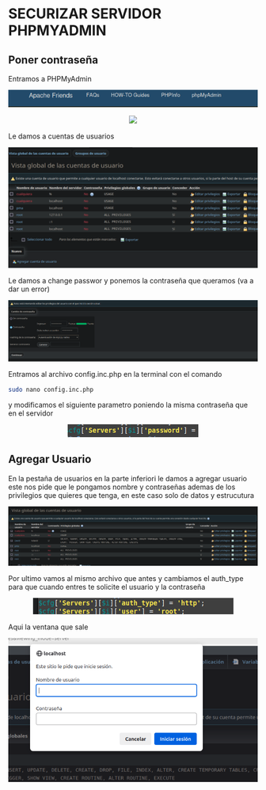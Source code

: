 # SECURIZAR SERVIDOR PHPMYADMIN


## Poner contraseña
Entramos a PHPMyAdmin
<p align="center"><img src="/XAAMP/securizar/img/2024-09-18_15-12.png"></p>
<p align="center"><img src="/img/captura10.png"></p>

Le damos a cuentas de usuarios
<p align="center"><img src="/XAAMP/securizar//img/captura11.png"></p>

Le damos a change passwor y ponemos la contraseña que queramos (va a dar un error)

<p align="center"><img src="/XAAMP/securizar//img/captura12.png"></p>

Entramos al archivo config.inc.php en la terminal con el comando
```bash
sudo nano config.inc.php
```
y modificamos el siguiente parametro poniendo la misma contraseña que en el servidor

<p align="center"><img src="/XAAMP/securizar//img/captura14.png"></p>

## Agregar Usuario

En la pestaña de usuarios en la parte inferiori le damos a agregar usuario este nos pide que le pongamos nombre y contraseñas ademas de los privilegios que quieres que tenga, en este caso solo de datos y estrucutura

<p align="center"><img src="/XAAMP/securizar//img/captura15.png"></p>

Por ultimo vamos al mismo archivo que antes y cambiamos el auth_type para que cuando entres te solicite el usuario y la contraseña

<p align="center"><img src="/XAAMP/securizar//img/captura16.png"></p>

Aqui la ventana que sale 
<p align="center"><img src="/XAAMP/securizar//img/captura17.png"></p>